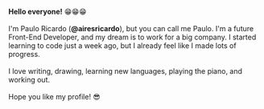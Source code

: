 <b>Hello everyone!</b> 😁😁😁<br><br>
I'm Paulo Ricardo (<b>@airesricardo</b>), but you can call me Paulo. I'm a future Front-End Developer, and my dream is to work for a big company.
I started learning to code just a week ago, but I already feel like I made lots of progress. <br><br>
I love writing, drawing, learning new languages, playing the piano, and working out. <br><br>
Hope you like my profile!  😎


